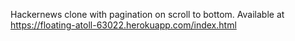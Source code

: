 Hackernews clone with pagination on scroll to bottom.
Available at https://floating-atoll-63022.herokuapp.com/index.html

